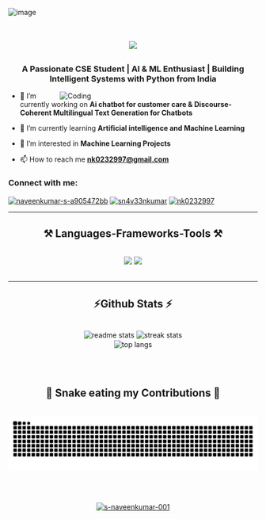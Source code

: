 ![image](https://github.com/user-attachments/assets/c95e53ee-5691-4751-a05a-28437e6d8949)

<h1 align="center">
    <img src="https://readme-typing-svg.herokuapp.com/?font=Righteous&size=35&center=true&vCenter=true&width=500&height=70&duration=4000&lines=Hi+There!+👋;+I'm+S_NAVEEENKUMAR;" />
</h1>
<h3 align="center">A Passionate CSE Student | AI & ML Enthusiast | Building Intelligent Systems with Python from India</h3>

<img align="right" alt="Coding" width="400" src="https://camo.githubusercontent.com/2366b34bb903c09617990fb5fff4622f3e941349e846ddb7e73df872a9d21233/68747470733a2f2f63646e2e6472696262626c652e636f6d2f75736572732f3733303730332f73637265656e73686f74732f363538313234332f6176656e746f2e676966">

- 🔭 I’m currently working on **Ai chatbot for customer care & Discourse-Coherent Multilingual Text Generation for Chatbots**

- 🌱 I’m currently learning **Artificial intelligence and Machine Learning**

- 👀 I’m interested in **Machine Learning Projects**

- 📫 How to reach me **nk0232997@gmail.com**

<h3 align="left">Connect with me:</h3>
<p align="left">
<a href="https://linkedin.com/in/naveenkumar-s-a905472bb" target="blank"><img align="center" src="https://raw.githubusercontent.com/rahuldkjain/github-profile-readme-generator/master/src/images/icons/Social/linked-in-alt.svg" alt="naveenkumar-s-a905472bb" height="30" width="40" /></a>
<a href="https://kaggle.com/sn4v33nkumar" target="blank"><img align="center" src="https://raw.githubusercontent.com/rahuldkjain/github-profile-readme-generator/master/src/images/icons/Social/kaggle.svg" alt="sn4v33nkumar" height="30" width="40" /></a>
<a href="https://www.hackerrank.com/nk0232997" target="blank"><img align="center" src="https://raw.githubusercontent.com/rahuldkjain/github-profile-readme-generator/master/src/images/icons/Social/hackerrank.svg" alt="nk0232997" height="30" width="40" /></a>
</p>

<hr/>
 
<h2 align="center">⚒️ Languages-Frameworks-Tools ⚒️</h2>
<br/>
<div align="center">
    <img src="https://skillicons.dev/icons?i=html,css,vscode,github,git,notion" />
    <img src="https://skillicons.dev/icons?i=python,javascript,c,pandas,numpy" /><br>
</div>

<br/>
<hr/>

<h2 align="center">⚡Github Stats ⚡</h2>
<br>
<div align=center>
  <img width=390 src="https://github-readme-stats-salesp07.vercel.app/api?username=s-naveenkumar-001&count_private=true&show_icons=true&theme=react&rank_icon=github&border_radius=10" alt="readme stats" />
  <img width=390 src="https://github-readme-streak-stats-salesp07.vercel.app/?user=s-naveenkumar-001&count_private=true&theme=react&border_radius=10" alt="streak stats"/>
  <br/>
  <img width=325 align="center" src="https://github-readme-stats-salesp07.vercel.app/api/top-langs/?username=s-naveenkumar-001&hide=HTML&langs_count=8&layout=compact&theme=react&border_radius=10&size_weight=0.5&count_weight=0.5&exclude_repo=github-readme-stats" alt="top langs" />
</div>

<br/><br/>

<div align="center">
  <h2>🐍 Snake eating my Contributions 🐍</h2>
  <br>
  <img alt="snake eating my contributions" src="https://raw.githubusercontent.com/s-naveenkumar-001/s-naveenkumar-001/output/github-contribution-grid-snake.svg" />
  
  <br/><br/>
  
<p align="center"> <a href="https://github.com/ryo-ma/github-profile-trophy"><img src="https://github-profile-trophy.vercel.app/?username=s-naveenkumar-001" alt="s-naveenkumar-001" /></a> </p>
